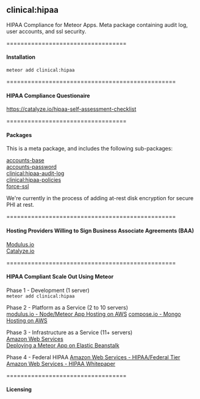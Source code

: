 ## clinical:hipaa  

HIPAA Compliance for Meteor Apps.  Meta package containing audit log, user accounts, and ssl security.


==================================
#### Installation  

``meteor add clinical:hipaa``

================================================
####  HIPAA Compliance Questionaire

https://catalyze.io/hipaa-self-assessment-checklist


==================================
#### Packages

This is a meta package, and includes the following sub-packages:  

[accounts-base](https://atmospherejs.com/meteor/accounts-base)  
[accounts-password](https://atmospherejs.com/meteor/accounts-password)  
[clinical:hipaa-audit-log](http://github.com/awatson1978/clinical-hipaa-audit-log)  
[clinical:hipaa-policies](http://github.com/awatson1978/clinical-hipaa-policies)  
[force-ssl](https://atmospherejs.com/meteor/force-ssl)  

We're currently in the process of adding at-rest disk encryption for secure PHI at rest.

================================================
####  Hosting Providers Willing to Sign Business Associate Agreements (BAA)  

[Modulus.io](http://modulus.io/)  
[Catalyze.io](http://catalyze.io)  

================================================
####  HIPAA Compliant Scale Out Using Meteor

Phase 1 - Development (1 server)  
``meteor add clinical:hipaa``  

Phase 2 - Platform as a Service (2 to 10 servers)  
  [modulus.io - Node/Meteor App Hosting on AWS](https://modulus.io/)
  [compose.io - Mongo Hosting on AWS](http://www.mongohq.com/)  


Phase 3 - Infrastructure as a Service (11+ servers)  
  [Amazon Web Services](http://aws.amazon.com/)  
  [Deploying a Meteor App on Elastic Beanstalk](https://groups.google.com/forum/#!topic/meteor-talk/VxMQzpVFpME)  

Phase 4 - Federal HIPAA
  [Amazon Web Services - HIPAA/Federal Tier](http://aws.amazon.com/compliance/)  
  [Amazon Web Services - HIPAA Whitepaper](https://aws.amazon.com/about-aws/whats-new/2009/04/06/whitepaper-hipaa/)

==================================
#### Licensing  
